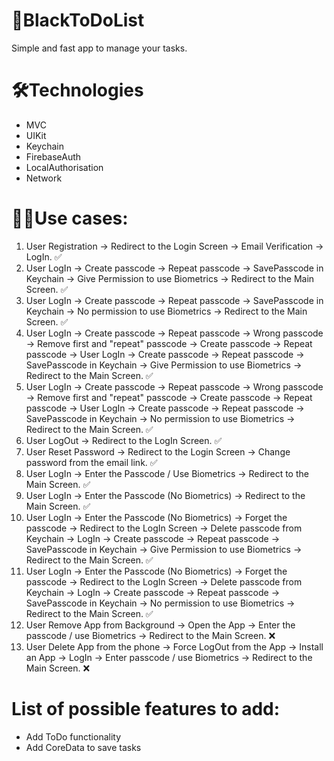 # 📝BlackToDoList
Simple and fast app to manage your tasks.

# 🛠Technologies
- MVC
- UIKit
- Keychain
- FirebaseAuth
- LocalAuthorisation
- Network

# 👱‍♂️Use cases:

1. User Registration -> Redirect to the Login Screen -> Email Verification -> LogIn. ✅
2. User LogIn -> Create passcode -> Repeat passcode -> SavePasscode in Keychain -> Give Permission to use Biometrics -> Redirect to the Main Screen. ✅
3. User LogIn -> Create passcode -> Repeat passcode -> SavePasscode in Keychain -> No permission to use Biometrics -> Redirect to the Main Screen. ✅
4. User LogIn -> Create passcode -> Repeat passcode -> Wrong passcode -> Remove first and "repeat" passcode -> Create passcode -> Repeat passcode -> User LogIn -> Create passcode -> Repeat passcode -> SavePasscode in Keychain -> Give Permission to use Biometrics -> Redirect to the Main Screen. ✅
5. User LogIn -> Create passcode -> Repeat passcode -> Wrong passcode -> Remove first and "repeat" passcode -> Create passcode -> Repeat passcode -> User LogIn -> Create passcode -> Repeat passcode -> SavePasscode in Keychain -> No permission to use Biometrics -> Redirect to the Main Screen. ✅
6. User LogOut -> Redirect to the LogIn Screen. ✅
7. User Reset Password -> Redirect to the Login Screen -> Change password from the email link. ✅
8. User LogIn -> Enter the Passcode / Use Biometrics -> Redirect to the Main Screen. ✅
9. User LogIn -> Enter the Passcode (No Biometrics) -> Redirect to the Main Screen. ✅
10. User LogIn -> Enter the Passcode (No Biometrics) -> Forget the passcode -> Redirect to the LogIn Screen -> Delete passcode from Keychain -> LogIn -> Create passcode -> Repeat passcode -> SavePasscode in Keychain -> Give Permission to use Biometrics -> Redirect to the Main Screen. ✅
11. User LogIn -> Enter the Passcode (No Biometrics) -> Forget the passcode -> Redirect to the LogIn Screen -> Delete passcode from Keychain -> LogIn -> Create passcode -> Repeat passcode -> SavePasscode in Keychain -> No permission to use Biometrics -> Redirect to the Main Screen. ✅
12. User Remove App from Background -> Open the App -> Enter the passcode / use Biometrics -> Redirect to the Main Screen. ❌
13. User Delete App from the phone -> Force LogOut from the App -> Install an App -> LogIn -> Enter passcode / use Biometrics -> Redirect to the Main Screen. ❌

# List of possible features to add:
- Add ToDo functionality
- Add CoreData to save tasks
